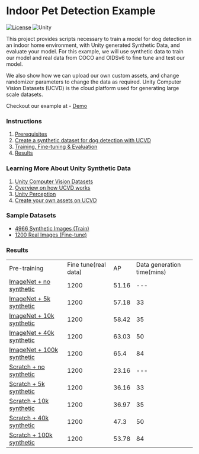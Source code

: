 # Indoor Pet Detection Example


[![License](https://img.shields.io/badge/license-Apache--2.0-green.svg)](LICENSE.md)
![Unity](https://img.shields.io/badge/unity-2020.3.21f-brightgreen)

This project provides scripts necessary to train a model for dog detection in an
indoor home environment, with Unity generated Synthetic Data, and evaluate your model. For this example,
we will use synthetic data to train our model and real data from COCO and OIDSv6 to
fine tune and test our model.

We also show how we can upload our own custom assets, and change randomizer parameters
to change the data as required. Unity Computer Vision Datasets (UCVD) is the cloud platform
used for generating large scale datasets.

Checkout our example at - [Demo](https://huggingface.co/spaces/unity3d/Indoor-Pet-Detection)

### Instructions

1. [Prerequisites](docs/prerequisites.md)
2. [Create a synthetic dataset for dog detection with UCVD](docs/dataset-generation-and-configuration.md)
3. [Training, Fine-tuning & Evaluation](docs/training-and-evaluation.md)
4. [Results](docs/results.md)

[//]: # (N.B. - We have used Detectron2 for this project, and to know more about it, please chckout - [Detectron2]&#40;https://github.com/facebookresearch/detectron2&#41;.)

### Learning More About Unity Synthetic Data

1. [Unity Computer Vision Datasets](https://unity.com/products/computer-vision)
2. [Overview on how UCVD works](docs/how-ucvd-works.md)
3. [Unity Perception](https://github.com/Unity-Technologies/com.unity.perception)
4. [Create your own assets on UCVD](docs/create-ucvd-assets.md)


### Sample Datasets

* [4966 Synthetic Images (Train)](https://storage.cloud.google.com/dog_detection_data/formatted-datasets/coco-synth-indoor-dog/train-5k/train2017.zip)
* [1200 Real Images (Fine-tune)](https://storage.cloud.google.com/dog_detection_data/formatted-datasets/coco-real-indoor-dog/train/train2017.zip)

### Results

<table>
<tr>
  <td>Pre-training</td>
  <td>Fine tune(real data)</td>
  <td>AP</td>
  <td>Data generation time(mins)</td>
</tr>
<tr><td>
  <a href="https://github.com/Unity-Technologies/Indoor-Pet-Detection/releases/download/v0.1.1-ckpt/checkpoints_model_final_imagenet_0k_synthetic.pth">ImageNet + no synthetic</a>
  </td><td>1200</td><td>51.16</td><td>---</td></tr>
<tr><td>
  <a href="https://github.com/Unity-Technologies/Indoor-Pet-Detection/releases/download/v0.1.1-ckpt/checkpoints_model_final_imagenet_5k_synthetic.pth">ImageNet + 5k synthetic </a>
    </td><td>1200</td><td>57.18</td><td>33</td></tr>
<tr><td>
  <a href="https://github.com/Unity-Technologies/Indoor-Pet-Detection/releases/download/v0.1.1-ckpt/checkpoints_model_final_imagenet_10k_synthetic.pth">ImageNet + 10k synthetic </a>
  </td><td>1200</td><td>58.42</td><td>35</td></tr>
<tr><td>
  <a href="https://github.com/Unity-Technologies/Indoor-Pet-Detection/releases/download/v0.1.1-ckpt/checkpoints_model_final_imagenet_40k_synthetic.pth">ImageNet + 40k synthetic </a>
  </td><td>1200</td><td>63.03</td><td>50</td></tr>
<tr><td>
  <a href="https://github.com/Unity-Technologies/Indoor-Pet-Detection/releases/download/v0.1.1-ckpt/checkpoints_model_final_imagenet_100k_synthetic.pth">ImageNet + 100k synthetic </a>
  </td><td>1200</td><td>65.4</td><td>84</td></tr>
<tr><td>
  <a href="https://github.com/Unity-Technologies/Indoor-Pet-Detection/releases/download/v0.1.1-ckpt/checkpoints_model_final_scratch_0k.pth">Scratch + no synthetic </a>
  </td><td>1200</td><td>23.16</td><td>---</td></tr>
<tr><td>
  <a href="https://github.com/Unity-Technologies/Indoor-Pet-Detection/releases/download/v0.1.1-ckpt/checkpoints_model_final_scratch_5k.pth">Scratch + 5k  synthetic </a>
  </td><td>1200</td><td>36.16</td><td>33</td></tr>
<tr><td>
  <a href="https://github.com/Unity-Technologies/Indoor-Pet-Detection/releases/download/v0.1.1-ckpt/checkpoints_model_final_scratch_10k.pth">Scratch + 10k synthetic </a>
  </td><td>1200</td><td>36.97</td><td>35</td></tr>
<tr><td>
  <a href="https://github.com/Unity-Technologies/Indoor-Pet-Detection/releases/download/v0.1.1-ckpt/checkpoints_model_final_scratch_40k.pth">Scratch + 40k synthetic </a>
  </td><td>1200</td><td>47.3</td><td>50</td></tr>
<tr><td>
  <a href="https://github.com/Unity-Technologies/Indoor-Pet-Detection/releases/download/v0.1.1-ckpt/checkpoints_model_final_scratch_100k.pth">Scratch + 100k synthetic </a>
  </td><td>1200</td><td>53.78</td><td>84</td></tr>
</table>
